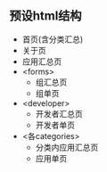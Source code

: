 ## 预设html结构

- 首页(含分类汇总)
- 关于页
- 应用汇总页
- \<forms>
  - 组汇总页
  - 组单页
- \<developer>
  - 开发者汇总页
  - 开发者单页
- \<各categories>
  - 分类内应用汇总页
  - 应用单页